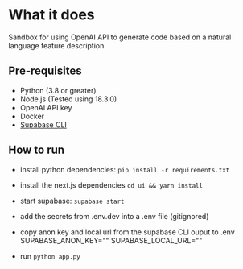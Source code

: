 # What it does

Sandbox for using OpenAI API to generate code based on a natural language feature description.

## Pre-requisites

- Python (3.8 or greater)
- Node.js (Tested using 18.3.0)
- OpenAI API key
- Docker
- [Supabase CLI](https://supabase.com/docs/reference/cli/start)


## How to run

- install python dependencies:
`pip install -r requirements.txt`

- install the next.js dependencies
`cd ui && yarn install`

- start supabase:
`supabase start`

- add the secrets from .env.dev into a .env file (gitignored)

- copy anon key and local url from the supabase CLI ouput to .env
SUPABASE_ANON_KEY="<output from cli>"
SUPABASE_LOCAL_URL="<output from cli>"

- run `python app.py`